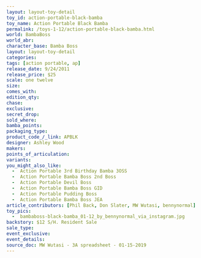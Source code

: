 ```yaml
---
layout: layout-toy-detail 
toy_id: action-portable-black-bamba
toy_name: Action Portable Black Bamba
permalink: /toys-1-12/action-portable-black-bamba.html
world: BambaBoss
world_abr:
character_base: Bamba Boss
layout: layout-toy-detail
categories: 
tags: [action portable, ap] 
release_date: 9/24/2011
release_price: $25 
scale: one twelve
size: 
comes_with: 
edition_qty: 
chase: 
exclusive: 
secret_drop: 
sold_where: 
bamba_points: 
packaging_type: 
product_code_/_link: APBLK
designer: Ashley Wood
makers: 
points_of_articulation: 
variants: 
you_might_also_like:   
  -  Action Portable 3rd Birthday Bamba 3OSS
  -  Action Portable Bamba Boss 2nd Boss
  -  Action Portable Devil Boss
  -  Action Portable Bamba Boss GID
  -  Action Portable Pudding Boss
  -  Action Portable Bamba Boss JEA
article_contributors: [Phil Back, Don Slater, MW Wutasi, bennynormal]
toy_pics: 
  -  bambaboss-black-bamba_01-12_by_bennynormal_via_instagram.jpg
backstory: $12 S/H. Resident Sale
sale_type: 
event_exclusive: 
event_details: 
source_doc: MW Wutasi - 3A spreadsheet - 01-15-2019
---
```

